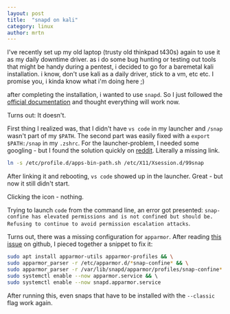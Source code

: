 ```yaml
---
layout: post
title:  "snapd on kali"
category: linux
author: mrtn
---
```


I've recently set up my old laptop (trusty old thinkpad t430s) again to use it as my daily downtime driver. as i do some bug hunting or testing out tools that might be handy during a pentest, i decided to go for a baremetal kali installation. i know, don't use kali as a daily driver, stick to a vm, etc etc. I promise you, i kinda know what i'm doing here ;) 

after completing the installation, i wanted to use `snapd`. So I just followed the [official documentation](https://snapcraft.io/docs/installing-snap-on-kali) and thought everything will work now. 

Turns out: It doesn't. 

First thing I realized was, that I didn't have `vs code` in my launcher and `/snap` wasn't part of my `$PATH`. The second part was easily fixed with a `export $PATH:/snap` in my `.zshrc`. For the launcher-problem, I needed some googling - but I found the solution quickly on [reddit](https://www.reddit.com/r/Kalilinux/comments/kn818t/snaps_not_visible_in_launcher/). Literally a missing link. 

```bash
ln -s /etc/profile.d/apps-bin-path.sh /etc/X11/Xsession.d/99snap 
```

After linking it and rebooting, `vs code` showed up in the launcher. Great - but now it still didn't start. 

Clicking the icon - nothing. 

Trying to launch `code` from the command line, an error got presented: `snap-confine has elevated permissions and is not confined but should be. Refusing to continue to avoid permission escalation attacks`. 

Turns out, there was a missing configuration for `apparmor`. After reading [this issue](https://github.com/canonical/microk8s/issues/249) on github, I pieced together a snippet to fix it: 


```bash
sudo apt install apparmor-utils apparmor-profiles && \
sudo apparmor_parser -r /etc/apparmor.d/*snap-confine* && \
sudo apparmor_parser -r /var/lib/snapd/apparmor/profiles/snap-confine* && \
sudo systemctl enable --now apparmor.service && \ 
sudo systemctl enable --now snapd.apparmor.service
```

After running this, even snaps that have to be installed with the `--classic` flag work again. 


